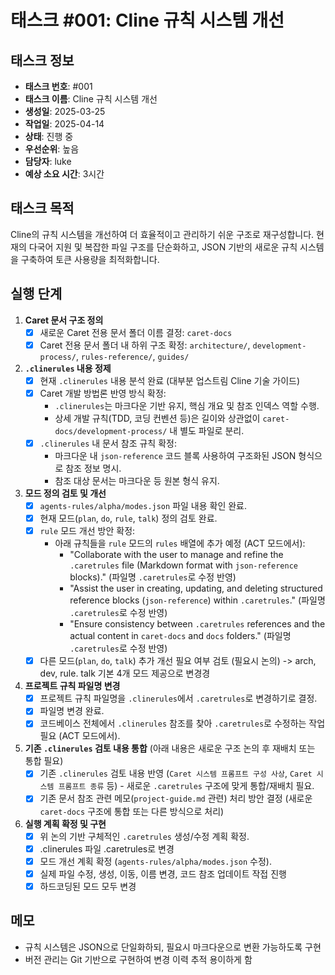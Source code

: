 # 태스크 #001: Cline 규칙 시스템 개선

## 태스크 정보
- **태스크 번호**: #001
- **태스크 이름**: Cline 규칙 시스템 개선
- **생성일**: 2025-03-25
- **작업일**: 2025-04-14
- **상태**: 진행 중
- **우선순위**: 높음
- **담당자**: luke
- **예상 소요 시간**: 3시간

## 태스크 목적
Cline의 규칙 시스템을 개선하여 더 효율적이고 관리하기 쉬운 구조로 재구성합니다. 현재의 다국어 지원 및 복잡한 파일 구조를 단순화하고, JSON 기반의 새로운 규칙 시스템을 구축하여 토큰 사용량을 최적화합니다.

## 실행 단계
1.  **Caret 문서 구조 정의**
    -   [x] 새로운 Caret 전용 문서 폴더 이름 결정: `caret-docs`
    -   [x] Caret 전용 문서 폴더 내 하위 구조 확정: `architecture/`, `development-process/`, `rules-reference/`, `guides/`
2.  **`.clinerules` 내용 정제**
    -   [x] 현재 `.clinerules` 내용 분석 완료 (대부분 업스트림 Cline 기술 가이드)
    -   [x] Caret 개발 방법론 반영 방식 확정:
        *   `.clinerules`는 마크다운 기반 유지, 핵심 개요 및 참조 인덱스 역할 수행.
        *   상세 개발 규칙(TDD, 코딩 컨벤션 등)은 길이와 상관없이 `caret-docs/development-process/` 내 별도 파일로 분리.
    -   [x] `.clinerules` 내 문서 참조 규칙 확정:
        *   마크다운 내 `json-reference` 코드 블록 사용하여 구조화된 JSON 형식으로 참조 정보 명시.
        *   참조 대상 문서는 마크다운 등 원본 형식 유지.
3.  **모드 정의 검토 및 개선**
    -   [x] `agents-rules/alpha/modes.json` 파일 내용 확인 완료.
    -   [x] 현재 모드(`plan`, `do`, `rule`, `talk`) 정의 검토 완료.
    -   [x] `rule` 모드 개선 방안 확정:
        *   아래 규칙들을 `rule` 모드의 `rules` 배열에 추가 예정 (ACT 모드에서):
            - "Collaborate with the user to manage and refine the `.caretrules` file (Markdown format with `json-reference` blocks)." (파일명 `.caretrules`로 수정 반영)
            - "Assist the user in creating, updating, and deleting structured reference blocks (`json-reference`) within `.caretrules`." (파일명 `.caretrules`로 수정 반영)
            - "Ensure consistency between `.caretrules` references and the actual content in `caret-docs` and `docs` folders." (파일명 `.caretrules`로 수정 반영)
    -   [x] 다른 모드(`plan`, `do`, `talk`) 추가 개선 필요 여부 검토 (필요시 논의) -> arch, dev, rule. talk 기본 4개 모드 제공으로 변경경
4.  **프로젝트 규칙 파일명 변경**
    -   [x] 프로젝트 규칙 파일명을 `.clinerules`에서 `.caretrules`로 변경하기로 결정.
    -   [x] 파일명 변경 완료.
    -   [x] 코드베이스 전체에서 `.clinerules` 참조를 찾아 `.caretrules`로 수정하는 작업 필요 (ACT 모드에서).
5.  **기존 `.clinerules` 검토 내용 통합** (아래 내용은 새로운 구조 논의 후 재배치 또는 통합 필요)
    -   [x] 기존 `.clinerules` 검토 내용 반영 (`Caret 시스템 프롬프트 구성 사상`, `Caret 시스템 프롬프트 종류` 등) - 새로운 `.caretrules` 구조에 맞게 통합/재배치 필요.
    -   [x] 기존 문서 참조 관련 메모(`project-guide.md` 관련) 처리 방안 결정 (새로운 `caret-docs` 구조에 통합 또는 다른 방식으로 처리)
6.  **실행 계획 확정 및 구현**
    -   [x] 위 논의 기반 구체적인 `.caretrules` 생성/수정 계획 확정.
    -   [x] .clinerules 파일 .caretrules로 변경
    -   [x] 모드 개선 계획 확정 (`agents-rules/alpha/modes.json` 수정).
    -   [x] 실제 파일 수정, 생성, 이동, 이름 변경, 코드 참조 업데이트 작접 진행
    -   [x] 하드코딩된 모드 모두 변경

## 메모
- 규칙 시스템은 JSON으로 단일화하되, 필요시 마크다운으로 변환 가능하도록 구현
- 버전 관리는 Git 기반으로 구현하여 변경 이력 추적 용이하게 함
